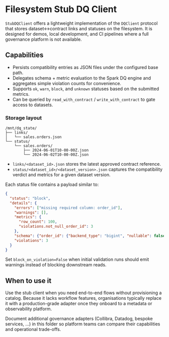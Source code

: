 # Filesystem Stub DQ Client

`StubDQClient` offers a lightweight implementation of the `DQClient`
protocol that stores dataset↔contract links and statuses on the
filesystem. It is designed for demos, local development, and CI
pipelines where a full governance platform is not available.

## Capabilities

* Persists compatibility entries as JSON files under the configured base
  path.
* Delegates schema + metric evaluation to the Spark DQ engine and
  aggregates simple violation counts for convenience.
* Supports `ok`, `warn`, `block`, and `unknown` statuses based on the
  submitted metrics.
* Can be queried by `read_with_contract` / `write_with_contract` to gate
  access to datasets.

### Storage layout

```
/mnt/dq_state/
├── links/
│   └── sales.orders.json
└── status/
    └── sales.orders/
        ├── 2024-06-01T10-00-00Z.json
        └── 2024-06-02T10-00-00Z.json
```

* `links/<dataset_id>.json` stores the latest approved contract reference.
* `status/<dataset_id>/<dataset_version>.json` captures the compatibility
  verdict and metrics for a given dataset version.

Each status file contains a payload similar to:

```json
{
  "status": "block",
  "details": {
    "errors": ["missing required column: order_id"],
    "warnings": [],
    "metrics": {
      "row_count": 100,
      "violations.not_null_order_id": 3
    },
    "schema": {"order_id": {"backend_type": "bigint", "nullable": false}},
    "violations": 3
  }
}
```

Set `block_on_violation=False` when initial validation runs should emit warnings
instead of blocking downstream reads.

## When to use it

Use the stub client when you need end-to-end flows without provisioning a
catalog. Because it lacks workflow features, organisations typically
replace it with a production-grade adapter once they onboard to a
metadata or observability platform.

Document additional governance adapters (Collibra, Datadog, bespoke
services, …) in this folder so platform teams can compare their
capabilities and operational trade-offs.
